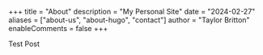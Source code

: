 +++
title = "About"
description = "My Personal Site"
date = "2024-02-27"
aliases = ["about-us", "about-hugo", "contact"]
author = "Taylor Britton"
enableComments = false
+++

Test Post